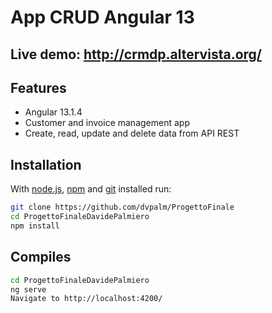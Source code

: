 # App CRUD Angular 13

## Live demo: http://crmdp.altervista.org/

## Features
- Angular 13.1.4
- Customer and invoice management app
- Create, read, update and delete data from API REST

## Installation

With [node.js](https://nodejs.org/en/), [npm](https://www.npmjs.com/) and [git](https://git-scm.com) installed run:

```bash
git clone https://github.com/dvpalm/ProgettoFinale
cd ProgettoFinaleDavidePalmiero
npm install
```
## Compiles

```bash
cd ProgettoFinaleDavidePalmiero
ng serve
Navigate to http://localhost:4200/
```



